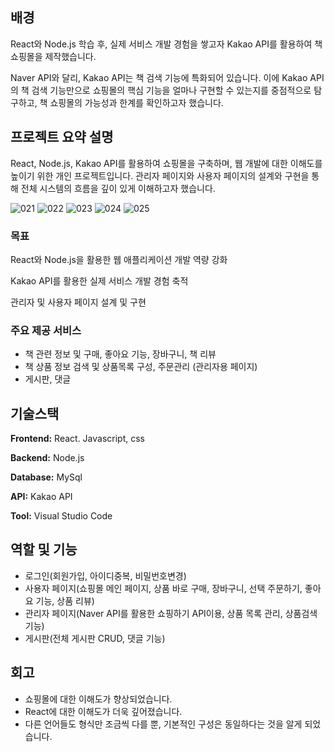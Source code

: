 ## 배경

React와 Node.js 학습 후, 실제 서비스 개발 경험을 쌓고자 Kakao API를 활용하여 책 쇼핑몰을 제작했습니다. 

Naver API와 달리, Kakao API는 책 검색 기능에 특화되어 있습니다. 이에 Kakao API의 책 검색 기능만으로 쇼핑몰의 핵심 기능을 얼마나 구현할 수 있는지를 중점적으로 탐구하고, 책 쇼핑몰의 가능성과 한계를 확인하고자 했습니다.

## 프로젝트 요약 설명

React, Node.js, Kakao API를 활용하여 쇼핑몰을 구축하며, 웹 개발에 대한 이해도를 높이기 위한 개인 프로젝트입니다. 관리자 페이지와 사용자 페이지의 설계와 구현을 통해 전체 시스템의 흐름을 깊이 있게 이해하고자 했습니다.

![021](https://github.com/user-attachments/assets/cf11fc43-0f36-47fe-9dab-1509bf553871)
![022](https://github.com/user-attachments/assets/495a7b63-0f53-438a-92fa-541b6ccf3000)
![023](https://github.com/user-attachments/assets/e4e945d6-76b1-46a1-9525-4bb5ede99683)
![024](https://github.com/user-attachments/assets/d3803ab9-d9ac-4f7d-8eed-bc77bfaed46d)
![025](https://github.com/user-attachments/assets/a7b9a9da-b798-49ec-aed4-0c32f77b2ff9)


### 목표

React와 Node.js을 활용한 웹 애플리케이션 개발 역량 강화

Kakao API를 활용한 실제 서비스 개발 경험 축적

관리자 및 사용자 페이지 설계 및 구현

### 주요 제공 서비스

- 책 관련 정보 및 구매, 좋아요 기능, 장바구니, 책 리뷰
- 책 상품 정보 검색 및 상품목록 구성, 주문관리 (관리자용 페이지)
- 게시판, 댓글

## 기술스택

**Frontend:** React.  Javascript, css

**Backend:** Node.js

**Database:** MySql

**API:** Kakao API

**Tool:** Visual Studio Code

## 역할 및 기능

- 로그인(회원가입, 아이디중복, 비밀번호변경)
- 사용자 페이지(쇼핑몰 메인 페이지, 상품 바로 구매, 장바구니, 선택 주문하기, 좋아요 기능, 상품 리뷰)
- 관리자 페이지(Naver API를 활용한 쇼핑하기 API이용, 상품 목록 관리, 상품검색 기능)
- 게시판(전체 게시판 CRUD, 댓글 기능)

## 회고

- 쇼핑몰에 대한 이해도가 향상되었습니다.
- React에 대한 이해도가 더욱 깊어졌습니다.
- 다른 언어들도 형식만 조금씩 다를 뿐, 기본적인 구성은 동일하다는 것을 알게 되었습니다.
